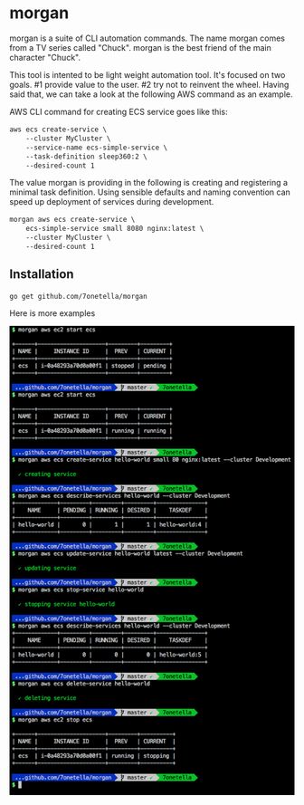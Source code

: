 # morgan
morgan is a suite of CLI automation commands. The name morgan comes from a TV series called "Chuck". morgan is the best friend of the main character "Chuck".

This tool is intented to be light weight automation tool. It's focused on two goals. #1 provide value to the user. #2 try not to reinvent the wheel. Having said that, we can take a look at the following AWS command as an example.

AWS CLI command for creating ECS service goes like this:
```
aws ecs create-service \
    --cluster MyCluster \
    --service-name ecs-simple-service \
    --task-definition sleep360:2 \
    --desired-count 1
```

The value morgan is providing in the following is creating and registering a minimal task definition. Using sensible defaults and naming convention can speed up deployment of services during development. 
```
morgan aws ecs create-service \
    ecs-simple-service small 8080 nginx:latest \    
    --cluster MyCluster \
    --desired-count 1
```

## Installation
```
go get github.com/7onetella/morgan
```

Here is more examples

![ECS Opearation](/asset/ecs-crud.png)
